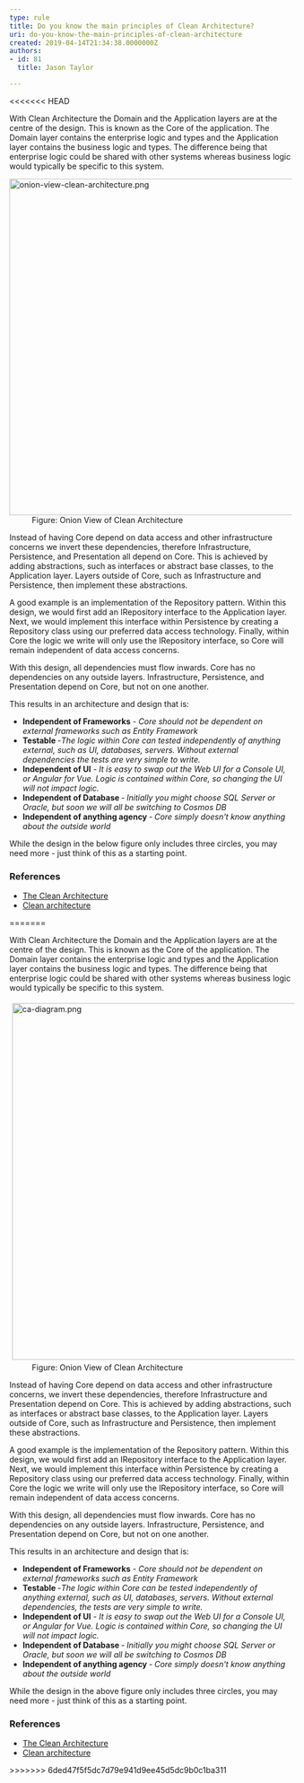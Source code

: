 ```yaml
---
type: rule
title: Do you know the main principles of Clean Architecture?
uri: do-you-know-the-main-principles-of-clean-architecture
created: 2019-04-14T21:34:38.0000000Z
authors:
- id: 81
  title: Jason Taylor

---
```




<<<<<<< HEAD
<span class='intro'> <p>With Clean Architecture the Domain and the Application layers are at the centre of the design. This is known as the Core of the application. The Domain layer contains the enterprise logic and types and the Application layer contains the business logic and types. The difference being that enterprise logic could be shared with other systems whereas business logic would typically be specific to this system.<br></p><dl class="image"><dt><img src="/PublishingImages/onion-view-clean-architecture.png" alt="onion-view-clean-architecture.png" style="width&#58;600px;height&#58;600px;" /></dt><dd>Figure&#58; Onion View of Clean Architecture​<br></dd></dl> </span>

<p>Instead of having Core depend on data access and other infrastructure concerns we invert these dependencies, therefore Infrastructure, Persistence, and Presentation all depend on Core. This is achieved by adding abstractions, such as interfaces or abstract base classes, to the Application layer. Layers outside of Core, such as Infrastructure and Persistence, then implement these abstractions.</p><p>A good example is an implementation of the Repository pattern. Within this design, we would first add an IRepository interface to the Application layer. Next, we would implement this interface within Persistence by creating a Repository class using our preferred data access technology. Finally, within Core the logic we write will only use the IRepository interface, so Core will remain independent of data access concerns.</p><p>With this design, all dependencies must flow inwards. Core has no dependencies on any outside layers. Infrastructure, Persistence, and Presentation depend on Core, but not on one another.<br></p><p>This results in an architecture and design that is&#58;<br></p><ul><li><strong>Independent of Frameworks</strong>&#160;-&#160;<em>Core should not be dependent on external frameworks such as Entity Framework</em></li><li><b>Testable </b>-<b></b><em>The logic within Core can tested independently of anything external, such as UI, databases, servers. Without external dependencies the tests are very simple to write.</em></li><li><strong>Independent of UI</strong>&#160;-&#160;<em>It is easy to swap out the Web UI for a Console UI, or Angular for Vue. Logic is contained within Core, so changing the UI will not impact logic.</em></li><li><b>Independent of Database&#160;</b>-<b>&#160;</b><em>Initially you might choose SQL Server or Oracle, but soon we will all be switching to Cosmos DB</em></li><li><b>Independent of anything agency </b>-<b>&#160;</b><em>Core simply doesn't know anything about the outside world</em></li></ul><p></p><p>While the design in the below figure only includes three circles, you may need more - just think of this as a starting point.<br></p><h3 class="ssw15-rteElement-H3">​References</h3><ul><li><a href="http&#58;//blog.cleancoder.com/uncle-bob/2012/08/13/the-clean-architecture.html">The Clean Architecture</a></li><li><a href="https&#58;//docs.microsoft.com/en-us/dotnet/standard/modern-web-apps-azure-architecture/common-web-application-architectures#clean-architecture">Clean architecture</a><br></li></ul>
=======
<span class='intro'> <p>With Clean Architecture the Domain and the Application layers are at the centre of the design. This is known as the Core of the application. The Domain layer contains the enterprise logic and types and the Application layer contains the business logic and types. The difference being that enterprise logic could be shared with other systems whereas business logic would typically be specific to this system.<br></p><dl class="image"><dt><img src="/SiteAssets/the-main-principles-of-clean-architecture/ca-diagram.png" alt="ca-diagram.png" style="margin&#58;5px;width&#58;640px;height&#58;636px;" /></dt><dd>Figure&#58; Onion View of Clean Architecture​<br></dd></dl> </span>

<p>Instead of having Core depend on data access and other infrastructure concerns, we invert these dependencies, therefore Infrastructure&#160;and Presentation depend on Core. This is achieved by adding abstractions, such as interfaces or abstract base classes, to the Application layer. Layers outside of Core, such as Infrastructure and Persistence, then implement these abstractions.</p><p>A good example is the implementation of the Repository pattern. Within this design, we would first add an IRepository interface to the Application layer. Next, we would implement this interface within Persistence by creating a Repository class using our preferred data access technology. Finally, within Core the logic we write will only use the IRepository interface, so Core will remain independent of data access concerns.</p><p>With this design, all dependencies must flow inwards. Core has no dependencies on any outside layers. Infrastructure, Persistence, and Presentation depend on Core, but not on one another.<br></p><p>This results in an architecture and design that is&#58;<br></p><ul><li><strong>Independent of Frameworks</strong>&#160;-&#160;<em>Core should not be dependent on external frameworks such as Entity Framework</em></li><li><b>Testable </b>-<b></b><em>The logic within Core can be tested independently of anything external, such as UI, databases, servers. Without external dependencies, the tests are very simple to write.</em></li><li><strong>Independent of UI</strong>&#160;-&#160;<em>It is easy to swap out the Web UI for a Console UI, or Angular for Vue. Logic is contained within Core, so changing the UI will not impact logic.</em></li><li><b>Independent of Database&#160;</b>-<b>&#160;</b><em>Initially you might choose SQL Server or Oracle, but soon we will all be switching to Cosmos DB</em></li><li><b>Independent of anything agency </b>-<b>&#160;</b><em>Core simply doesn't know anything about the outside world</em></li></ul><p></p><p>While the design in the above​ figure only includes three circles, you may need more - just think of this as a starting point.<br></p><h3 class="ssw15-rteElement-H3">​References</h3><ul><li><a href="http&#58;//blog.cleancoder.com/uncle-bob/2012/08/13/the-clean-architecture.html">The Clean Architecture</a></li><li><a href="https&#58;//docs.microsoft.com/en-us/dotnet/standard/modern-web-apps-azure-architecture/common-web-application-architectures#clean-architecture">Clean architecture</a><br></li></ul>
>>>>>>> 6ded47f5f5dc7d79e941d9ee45d5dc9b0c1ba311


